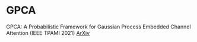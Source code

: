 # GPCA
GPCA: A Probabilistic Framework for Gaussian Process Embedded Channel Attention (IEEE TPAMI 2021) [ArXiv](https://arxiv.org/abs/2003.04575 "ArXiv")
